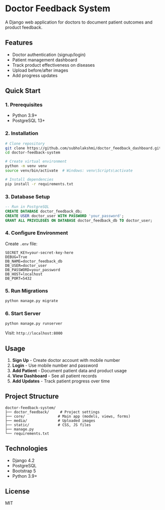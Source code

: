 # Doctor Feedback System

A Django web application for doctors to document patient outcomes and product feedback.

## Features

- Doctor authentication (signup/login)
- Patient management dashboard
- Track product effectiveness on diseases
- Upload before/after images
- Add progress updates

## Quick Start

### 1. Prerequisites

- Python 3.9+
- PostgreSQL 13+

### 2. Installation

```bash
# Clone repository
git clone https://github.com/subholakshmi/doctor_feedback_dashboard.git
cd doctor-feedback-system

# Create virtual environment
python -m venv venv
source venv/bin/activate  # Windows: venv\Scripts\activate

# Install dependencies
pip install -r requirements.txt
```

### 3. Database Setup

```sql
-- Run in PostgreSQL
CREATE DATABASE doctor_feedback_db;
CREATE USER doctor_user WITH PASSWORD 'your_password';
GRANT ALL PRIVILEGES ON DATABASE doctor_feedback_db TO doctor_user;
```

### 4. Configure Environment

Create `.env` file:

```env
SECRET_KEY=your-secret-key-here
DEBUG=True
DB_NAME=doctor_feedback_db
DB_USER=doctor_user
DB_PASSWORD=your_password
DB_HOST=localhost
DB_PORT=5432
```

### 5. Run Migrations

```bash
python manage.py migrate
```

### 6. Start Server

```bash
python manage.py runserver
```

Visit: `http://localhost:8000`

## Usage

1. **Sign Up** - Create doctor account with mobile number
2. **Login** - Use mobile number and password
3. **Add Patient** - Document patient data and product usage
4. **View Dashboard** - See all patient records
5. **Add Updates** - Track patient progress over time

## Project Structure

```
doctor-feedback-system/
├── doctor_feedback/     # Project settings
├── core/               # Main app (models, views, forms)
├── media/              # Uploaded images
├── static/             # CSS, JS files
├── manage.py
└── requirements.txt
```

## Technologies

- Django 4.2
- PostgreSQL
- Bootstrap 5
- Python 3.9+

## License

MIT
